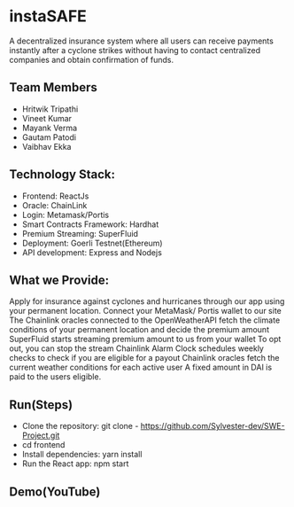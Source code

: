# instaSAFE


A decentralized insurance system where all users can receive payments instantly after a cyclone strikes without having to contact centralized companies and obtain confirmation of funds.

## Team Members
- Hritwik Tripathi
- Vineet Kumar
- Mayank Verma
- Gautam Patodi
- Vaibhav Ekka


## Technology Stack:
- Frontend: ReactJs
- Oracle: ChainLink
- Login: Metamask/Portis
- Smart Contracts Framework: Hardhat
- Premium Streaming: SuperFluid
- Deployment: Goerli Testnet(Ethereum)
- API development: Express and Nodejs



##  What we Provide:
Apply for insurance against cyclones and hurricanes through our app using your permanent location.
Connect your MetaMask/ Portis wallet to our site
The Chainlink oracles connected to the OpenWeatherAPI fetch the climate conditions of your permanent location and decide the premium amount
SuperFluid starts streaming premium amount to us from your wallet
To opt out, you can stop the stream
Chainlink Alarm Clock schedules weekly checks to check if you are eligible for a payout
Chainlink oracles fetch the current weather conditions for each active user
A fixed amount in DAI is paid to the users eligible.

## Run(Steps)
- Clone the repository: git clone - https://github.com/Sylvester-dev/SWE-Project.git
- cd frontend
- Install dependencies: yarn install
- Run the React app: npm start
## Demo(YouTube)




